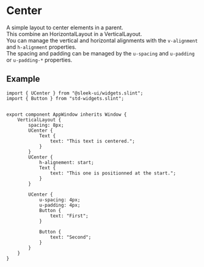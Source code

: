 # Center
A simple layout to center elements in a parent.  
This combine an HorizontalLayout in a VerticalLayout.  
You can manage the vertical and horizontal alignments with the `v-alignment` and `h-alignment` properties.  
The spacing and padding can be managed by the `u-spacing` and `u-padding` or `u-padding-*` properties.  

## Example
```slint
import { UCenter } from "@sleek-ui/widgets.slint";
import { Button } from "std-widgets.slint";


export component AppWindow inherits Window {
	VerticalLayout {
		spacing: 8px;		
		UCenter {
			Text {
				text: "This text is centered.";
			}
		}
		UCenter {
			h-alignement: start;
			Text {
				text: "This one is positionned at the start.";
			}
		}

		UCenter {
			u-spacing: 4px;
			u-padding: 4px;
			Button {
				text: "First";
			}

			Button {
				text: "Second";
			}
		}
	}
}
```
